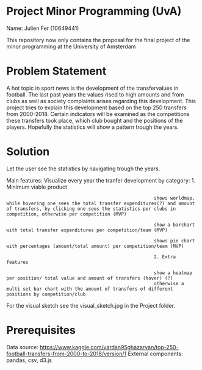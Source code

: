 # Project Minor Programming (UvA)

Name: Julien Fer (10649441)

This repository now only contains the proposal for the final project of the minor programming at the University of Amsterdam

# Problem Statement
A hot topic in sport news is the development of the transfervalues in football. The last past years the values rised to high amounts and from clubs as well as society complaints arises regarding this development. This project tries to explain this development based on the top 250 transfers from 2000-2018. Certain indicators will be examined as the competitions these transfers took place, which club bought and the positions of the players. Hopefully the statistics will show a pattern trough the years.

# Solution
Let the user see the statistics by navigating trough the years.

Main features:
Visualize every year the tranfer development by category: 1. Minimum viable product

                                                          shows worldmap, while hovering one sees the total transfer expenditures(?) and amount of transfers, by clicking one sees the statistics per clubs in competition, otherwise per competition (MVP)

                                                          show a barchart with total transfer expenditures per competition/team (MVP)

                                                          shows pie chart with percentages (amount/total amount) per competition/team (MVP)

                                                          2. Extra features

                                                          show a heatmap per position/ total value and amount of transfers (hover) (?)
                                                          otherwise a multi set bar chart with the amount of transfers of different positions by competition/club


For the visual sketch see the visual_sketch.jpg in the Project folder.

# Prerequisites
Data source: https://www.kaggle.com/vardan95ghazaryan/top-250-football-transfers-from-2000-to-2018/version/1
External components: pandas, csv, d3.js
